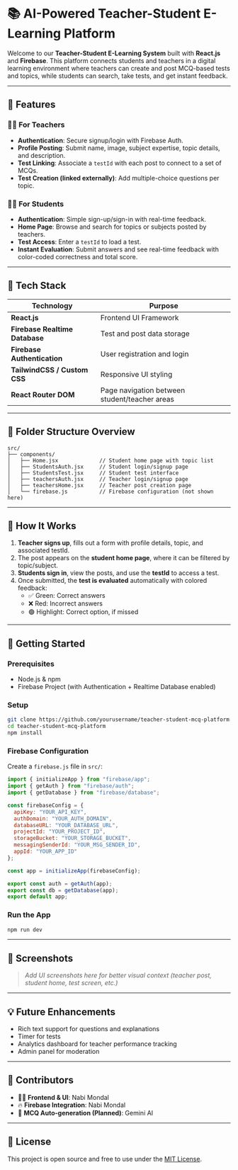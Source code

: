 # 📚 AI-Powered Teacher-Student E-Learning Platform

Welcome to our **Teacher-Student E-Learning System** built with **React.js** and **Firebase**. This platform connects students and teachers in a digital learning environment where teachers can create and post MCQ-based tests and topics, while students can search, take tests, and get instant feedback.

---

## 🌟 Features

### 👩‍🏫 For Teachers
- **Authentication**: Secure signup/login with Firebase Auth.
- **Profile Posting**: Submit name, image, subject expertise, topic details, and description.
- **Test Linking**: Associate a `testId` with each post to connect to a set of MCQs.
- **Test Creation (linked externally)**: Add multiple-choice questions per topic.

### 👨‍🎓 For Students
- **Authentication**: Simple sign-up/sign-in with real-time feedback.
- **Home Page**: Browse and search for topics or subjects posted by teachers.
- **Test Access**: Enter a `testId` to load a test.
- **Instant Evaluation**: Submit answers and see real-time feedback with color-coded correctness and total score.

---

## 🔧 Tech Stack

| Technology | Purpose |
|------------|---------|
| **React.js** | Frontend UI Framework |
| **Firebase Realtime Database** | Test and post data storage |
| **Firebase Authentication** | User registration and login |
| **TailwindCSS / Custom CSS** | Responsive UI styling |
| **React Router DOM** | Page navigation between student/teacher areas |

---

## 📂 Folder Structure Overview

```plaintext
src/
├── components/
│   ├── Home.jsx             // Student home page with topic list
│   ├── StudentsAuth.jsx     // Student login/signup page
│   ├── StudentsTest.jsx     // Student test interface
│   ├── teachersAuth.jsx     // Teacher login/signup page
│   ├── teachersHome.jsx     // Teacher post creation page
│   └── firebase.js          // Firebase configuration (not shown here)
```

---

## 🧠 How It Works

1. **Teacher signs up**, fills out a form with profile details, topic, and associated testId.
2. The post appears on the **student home page**, where it can be filtered by topic/subject.
3. **Students sign in**, view the posts, and use the **testId** to access a test.
4. Once submitted, the **test is evaluated** automatically with colored feedback:
   - ✅ Green: Correct answers
   - ❌ Red: Incorrect answers
   - 🟢 Highlight: Correct option, if missed

---

## 🚀 Getting Started

### Prerequisites
- Node.js & npm
- Firebase Project (with Authentication + Realtime Database enabled)

### Setup

```bash
git clone https://github.com/yourusername/teacher-student-mcq-platform.git
cd teacher-student-mcq-platform
npm install
```

### Firebase Configuration

Create a `firebase.js` file in `src/`:

```js
import { initializeApp } from "firebase/app";
import { getAuth } from "firebase/auth";
import { getDatabase } from "firebase/database";

const firebaseConfig = {
  apiKey: "YOUR_API_KEY",
  authDomain: "YOUR_AUTH_DOMAIN",
  databaseURL: "YOUR_DATABASE_URL",
  projectId: "YOUR_PROJECT_ID",
  storageBucket: "YOUR_STORAGE_BUCKET",
  messagingSenderId: "YOUR_MSG_SENDER_ID",
  appId: "YOUR_APP_ID"
};

const app = initializeApp(firebaseConfig);

export const auth = getAuth(app);
export const db = getDatabase(app);
export default app;
```

### Run the App

```bash
npm run dev
```

---

## 📸 Screenshots

> _Add UI screenshots here for better visual context (teacher post, student home, test screen, etc.)_

---

## 💡 Future Enhancements

- Rich text support for questions and explanations
- Timer for tests
- Analytics dashboard for teacher performance tracking
- Admin panel for moderation

---

## 🤝 Contributors

- 👨‍💻 **Frontend & UI**: Nabi Mondal
- 🔥 **Firebase Integration**: Nabi Mondal
- 🤖 **MCQ Auto-generation (Planned)**: Gemini AI

---

## 📄 License

This project is open source and free to use under the [MIT License](LICENSE).
